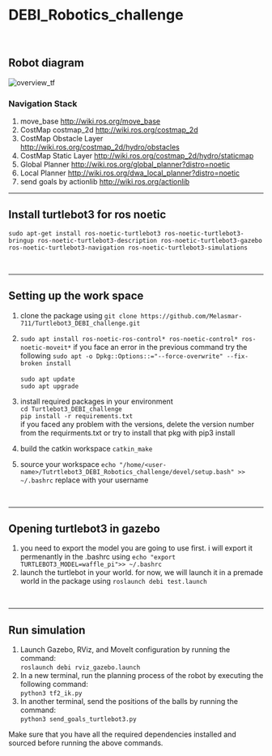 # DEBI_Robotics_challenge

<br/>

## Robot diagram 


![overview_tf](https://user-images.githubusercontent.com/114835445/232907309-46899771-ab2c-4855-9c35-7bcfdcb47bdc.png)


### Navigation Stack

1) move_base http://wiki.ros.org/move_base
2) CostMap costmap_2d http://wiki.ros.org/costmap_2d
3) CostMap Obstacle Layer http://wiki.ros.org/costmap_2d/hydro/obstacles
4) CostMap Static Layer http://wiki.ros.org/costmap_2d/hydro/staticmap
5) Global Planner http://wiki.ros.org/global_planner?distro=noetic
7) Local Planner http://wiki.ros.org/dwa_local_planner?distro=noetic
8) send goals by actionlib http://wiki.ros.org/actionlib

-------------------------------------------------------------
## Install turtlebot3 for ros noetic 
`sudo apt-get install ros-noetic-turtlebot3 ros-noetic-turtlebot3-bringup ros-noetic-turtlebot3-description ros-noetic-turtlebot3-gazebo ros-noetic-turtlebot3-navigation ros-noetic-turtlebot3-simulations`

<br/>

-------------------------------------------------------------
## Setting up the work space

1) clone the package using 
`git clone https://github.com/Melasmar-711/Turtlebot3_DEBI_challenge.git`

2) `sudo apt install ros-noetic-ros-control* ros-noetic-control* ros-noetic-moveit*`
   if you face an error in the previous command try the following 
   `sudo apt -o Dpkg::Options::="--force-overwrite" --fix-broken install`<br/>
   <br>`sudo apt update`<br/>
   `sudo apt upgrade`<br/>


3) install required packages in your environment<br/>
    `cd Turtlebot3_DEBI_challenge`     <br/>
    `pip install -r requirements.txt`
    <br/>
   if you faced any problem with the versions, delete the version number from the requirments.txt or try to install that pkg with pip3 install


4) build the catkin workspace `catkin_make`

5) source your workspace `echo "/home/<user-name>/Tutrtlebot3_DEBI_Robotics_challenge/devel/setup.bash" >> ~/.bashrc` replace <user-name> with your username
<br/>
   
-------------------------
   
## Opening turtlebot3 in gazebo

1) you need to export the model you are going to use first. i will export it permenantly in the .bashrc using `echo "export TURTLEBOT3_MODEL=waffle_pi">> ~/.bashrc`
2) launch the turtlebot in your world. for now, we will launch it in a premade world in the package using `roslaunch debi test.launch`
<br/>
   
-------------------------
   
## Run simulation 
   
1) Launch Gazebo, RViz, and MoveIt configuration by running the command: <br/>
       `roslaunch debi rviz_gazebo.launch`
2) In a new terminal, run the planning process of the robot by executing the following command:<br/>
      `python3 tf2_ik.py`
3) In another terminal, send the positions of the balls by running the command:<br/>
      `python3 send_goals_turtlebot3.py`

Make sure that you have all the required dependencies installed and sourced before running the above commands.


